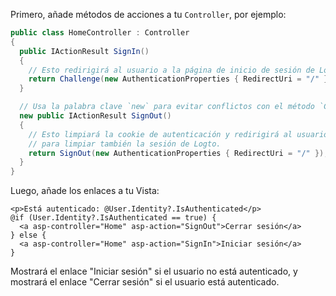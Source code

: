 Primero, añade métodos de acciones a tu `Controller`, por ejemplo:

```csharp title="Controllers/HomeController.cs"
public class HomeController : Controller
{
  public IActionResult SignIn()
  {
    // Esto redirigirá al usuario a la página de inicio de sesión de Logto.
    return Challenge(new AuthenticationProperties { RedirectUri = "/" });
  }

  // Usa la palabra clave `new` para evitar conflictos con el método `ControllerBase.SignOut`
  new public IActionResult SignOut()
  {
    // Esto limpiará la cookie de autenticación y redirigirá al usuario a la página de cierre de sesión de Logto
    // para limpiar también la sesión de Logto.
    return SignOut(new AuthenticationProperties { RedirectUri = "/" });
  }
}
```

Luego, añade los enlaces a tu Vista:

```cshtml title="Views/Home/Index.cshtml"
<p>Está autenticado: @User.Identity?.IsAuthenticated</p>
@if (User.Identity?.IsAuthenticated == true) {
  <a asp-controller="Home" asp-action="SignOut">Cerrar sesión</a>
} else {
  <a asp-controller="Home" asp-action="SignIn">Iniciar sesión</a>
}
```

Mostrará el enlace "Iniciar sesión" si el usuario no está autenticado, y mostrará el enlace "Cerrar sesión" si el usuario está autenticado.
